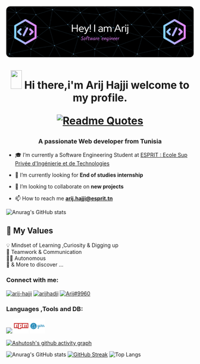 <h1 align="center">
<p align="center"> <img src="./img/github.png" alt="arijhajji" /> </p>
 <img src="https://raw.githubusercontent.com/iampavangandhi/iampavangandhi/master/gifs/Hi.gif" width="30px" height="50px">
   <strong> Hi there,i'm Arij Hajji welcome to my profile.</strong> 
 
[![Readme Quotes](https://quotes-github-readme.vercel.app/api?type=horizontal&theme=dark)](https://github.com/piyushsuthar/github-readme-quotes)
</h1>


<h3 align="center">A passionate Web developer from Tunisia</h3>

- 🎓 I’m currently a Software Engineering Student at [ESPRIT : Ecole Sup Privée d'Ingénierie et de Technologies](https://esprit.tn/)

- 🌱 I’m currently looking for  **End of studies internship**

- 👯 I’m looking to collaborate on **new projects**

- 📫 How to reach me **arij.hajji@esprit.tn**



![Anurag's GitHub stats](https://github-profile-trophy.vercel.app/?username=arijhajji-1&theme=radical&row=1&column=10)


## 💎 My Values


💡 Mindset of Learning ,Curiosity & Digging up <br/>
🙌 Teamwork & Communication <br/>
🙋‍♂️ Autonomous <br/>
🕺 & More to discover ...

<h3 align="left">Connect with me:</h3>
<p align="left">
<a href="https://linkedin.com/in/arij-hajji" target="blank"><img align="center" src="https://raw.githubusercontent.com/rahuldkjain/github-profile-readme-generator/master/src/images/icons/Social/linked-in-alt.svg" alt="arij-hajji" height="30" width="40" /></a>
<a href="https://fb.com/arijhadji" target="blank"><img align="center" src="https://raw.githubusercontent.com/rahuldkjain/github-profile-readme-generator/master/src/images/icons/Social/facebook.svg" alt="arijhadji" height="30" width="40" /></a>
<a href="https://discord.gg/Arij#9960" target="blank"><img align="center" src="https://raw.githubusercontent.com/rahuldkjain/github-profile-readme-generator/master/src/images/icons/Social/discord.svg" alt="Arij#9960" height="30" width="40" /></a>
</p>

<h3 align="left">Languages ,Tools and DB:</h3> 
<p>
  <img src="https://skillicons.dev/icons?i=html,css,sass,bootstrap,js,ts,py,java,php,jquery,r,nodejs,expressjs,angular,nextjs,spring,maven,hibernate,django,react,redux,symfony,dotnet,mongodb,mysql,sqlite,postgres,graphql,linux,git,github,githubactions,gitlab,postman,docker,stackoverflow,prisma,apollo,vscode,idea,c,cpp,nestjs,tailwindcss" />
 <img src="https://github.com/devicons/devicon/blob/master/icons/npm/npm-original-wordmark.svg" alt="npm" width="40" height="40"/>
  <img src="https://github.com/devicons/devicon/blob/master/icons/yarn/yarn-original-wordmark.svg" alt="yarn" width="40" height="40"/>
</p>

  [![Ashutosh's github activity graph](https://github-readme-activity-graph.vercel.app/graph?username=arijhajji-1&theme=react)](https://github.com/ashutosh00710/github-readme-activity-graph)

![Anurag's GitHub stats](https://github-readme-stats-sigma-five.vercel.app/api?username=arijhajji-1&show_icons=true&theme=react)
[![GitHub Streak](https://github-readme-streak-stats.herokuapp.com?user=arijhajji-1&theme=react&date_format=M%20j%5B%2C%20Y%5D)](https://git.io/streak-stats)
![Top Langs](https://github-readme-stats-sigma-five.vercel.app/api/top-langs/?username=arijhajji-1&theme=react&border_radius=30)

